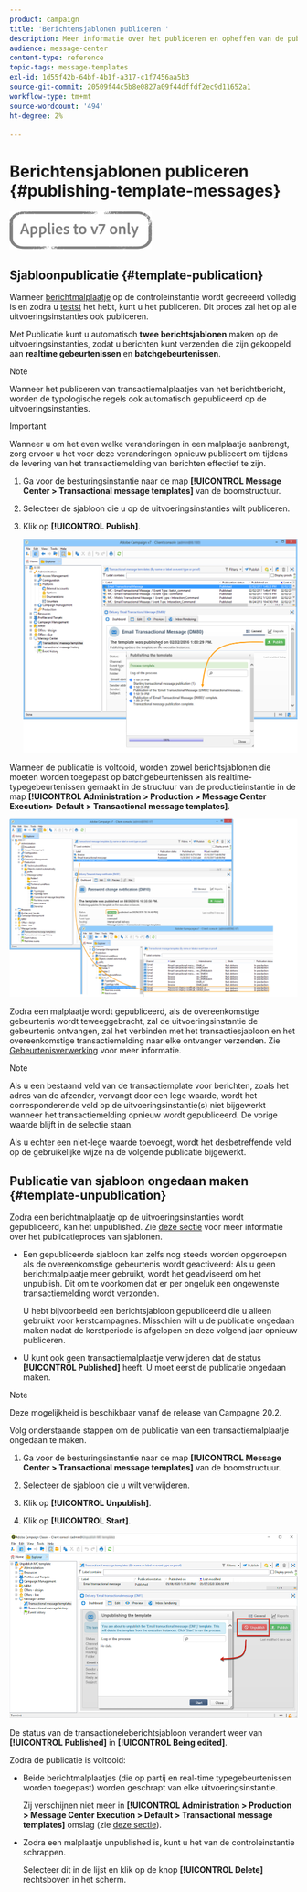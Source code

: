 ```yaml
---
product: campaign
title: 'Berichtensjablonen publiceren '
description: Meer informatie over het publiceren en opheffen van de publicatie van een berichtsjabloon in Adobe Campaign Classic.
audience: message-center
content-type: reference
topic-tags: message-templates
exl-id: 1d55f42b-64bf-4b1f-a317-c1f7456aa5b3
source-git-commit: 20509f44c5b8e0827a09f44dffdf2ec9d11652a1
workflow-type: tm+mt
source-wordcount: '494'
ht-degree: 2%

---
```


# Berichtensjablonen publiceren {#publishing-template-messages}

![](../../assets/v7-only.svg)

## Sjabloonpublicatie {#template-publication}

Wanneer [berichtmalplaatje](../../message-center/using/creating-the-message-template.md) op de controleinstantie wordt gecreeerd volledig is en zodra u [testst](../../message-center/using/testing-message-templates.md) het hebt, kunt u het publiceren. Dit proces zal het op alle uitvoeringsinstanties ook publiceren.

Met Publicatie kunt u automatisch **twee berichtsjablonen** maken op de uitvoeringsinstanties, zodat u berichten kunt verzenden die zijn gekoppeld aan **realtime gebeurtenissen** en **batchgebeurtenissen**.

>[!NOTE]
>
>Wanneer het publiceren van transactiemalplaatjes van het berichtbericht, worden de typologische regels ook automatisch gepubliceerd op de uitvoeringsinstanties.

>[!IMPORTANT]
>
>Wanneer u om het even welke veranderingen in een malplaatje aanbrengt, zorg ervoor u het voor deze veranderingen opnieuw publiceert om tijdens de levering van het transactiemelding van berichten effectief te zijn.

1. Ga voor de besturingsinstantie naar de map **[!UICONTROL Message Center > Transactional message templates]** van de boomstructuur.
1. Selecteer de sjabloon die u op de uitvoeringsinstanties wilt publiceren.
1. Klik op **[!UICONTROL Publish]**.

   ![](assets/messagecenter_publish_model_008.png)

Wanneer de publicatie is voltooid, worden zowel berichtsjablonen die moeten worden toegepast op batchgebeurtenissen als realtime-typegebeurtenissen gemaakt in de structuur van de productieinstantie in de map **[!UICONTROL Administration > Production > Message Center Execution> Default > Transactional message templates]**.

![](assets/messagecenter_deployed_model_001.png)

Zodra een malplaatje wordt gepubliceerd, als de overeenkomstige gebeurtenis wordt teweeggebracht, zal de uitvoeringsinstantie de gebeurtenis ontvangen, zal het verbinden met het transactiesjabloon en het overeenkomstige transactiemelding naar elke ontvanger verzenden. Zie [Gebeurtenisverwerking](../../message-center/using/about-event-processing.md) voor meer informatie.

>[!NOTE]
>
>Als u een bestaand veld van de transactiemplate voor berichten, zoals het adres van de afzender, vervangt door een lege waarde, wordt het corresponderende veld op de uitvoeringsinstantie(s) niet bijgewerkt wanneer het transactiemelding opnieuw wordt gepubliceerd. De vorige waarde blijft in de selectie staan.
>
>Als u echter een niet-lege waarde toevoegt, wordt het desbetreffende veld op de gebruikelijke wijze na de volgende publicatie bijgewerkt.

## Publicatie van sjabloon ongedaan maken {#template-unpublication}

Zodra een berichtmalplaatje op de uitvoeringsinstanties wordt gepubliceerd, kan het unpublished. Zie [deze sectie](#template-publication) voor meer informatie over het publicatieproces van sjablonen.

* Een gepubliceerde sjabloon kan zelfs nog steeds worden opgeroepen als de overeenkomstige gebeurtenis wordt geactiveerd: Als u geen berichtmalplaatje meer gebruikt, wordt het geadviseerd om het unpublish. Dit om te voorkomen dat er per ongeluk een ongewenste transactiemelding wordt verzonden.

   U hebt bijvoorbeeld een berichtsjabloon gepubliceerd die u alleen gebruikt voor kerstcampagnes. Misschien wilt u de publicatie ongedaan maken nadat de kerstperiode is afgelopen en deze volgend jaar opnieuw publiceren.

* U kunt ook geen transactiemalplaatje verwijderen dat de status **[!UICONTROL Published]** heeft. U moet eerst de publicatie ongedaan maken.

>[!NOTE]
>
>Deze mogelijkheid is beschikbaar vanaf de release van Campagne 20.2.

Volg onderstaande stappen om de publicatie van een transactiemalplaatje ongedaan te maken.

1. Ga voor de besturingsinstantie naar de map **[!UICONTROL Message Center > Transactional message templates]** van de boomstructuur.
1. Selecteer de sjabloon die u wilt verwijderen.
1. Klik op **[!UICONTROL Unpublish]**.

   <!--1. Fill in the **[!UICONTROL Log of the process]** field.-->

1. Klik op **[!UICONTROL Start]**.

![](assets/message-center-unpublish.png)

De status van de transactioneleberichtsjabloon verandert weer van **[!UICONTROL Published]** in **[!UICONTROL Being edited]**.

Zodra de publicatie is voltooid:

* Beide berichtmalplaatjes (die op partij en real-time typegebeurtenissen worden toegepast) worden geschrapt van elke uitvoeringsinstantie.

   Zij verschijnen niet meer in **[!UICONTROL Administration > Production > Message Center Execution > Default > Transactional message templates]** omslag (zie [deze sectie](#template-publication)).

* Zodra een malplaatje unpublished is, kunt u het van de controleinstantie schrappen.

   Selecteer dit in de lijst en klik op de knop **[!UICONTROL Delete]** rechtsboven in het scherm.
